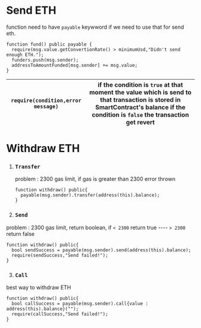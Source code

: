 # Send ETH #

function need to have `payable` keywword if we need to use that for send eth.

```solidity
function fund() public payable {
  require(msg.value.getConvertionRate() > minimumUsd,"Didn't send enough ETH.");
  funders.push(msg.sender);
  addressToAmountFunded[msg.sender] += msg.value;
}
```



`require(condition,error message)` | if the condition is `true` at that moment the value which is send to that transaction is stored in SmartContract's balance if the condition is `false` the transaction get revert|
--- | --- |

# Withdraw ETH #

1. ### `Transfer` ###
   problem : 2300 gas limit, if gas is greater than 2300 error thrown
   ```solidity
   function withdraw() public{
     payable(msg.sender).transfer(address(this).balance);
   }
   ```
2. ### `Send` ###
  problem : 2300 gas limit, return boolean, if `< 2300` return true ---- `> 2300` return false 
   ```solidity
   function withdraw() public{
     bool sendSuccess = payable(msg.sender).send(address(this).balance);
     require(sendSuccess,"Send failed!");
   }
   ```
3. ### `Call` ###
  best way to withdraw ETH
   ```solidity
   function withdraw() public{
     bool callSuccess = payable(msg.sender).call{value : address(this).balance}("");
     require(callSuccess,"Send failed!");
   }
   ```
